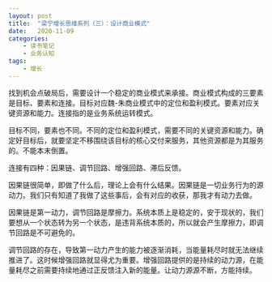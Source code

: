 ```yaml
---
layout: post
title:  "梁宁增长思维系列（三）：设计商业模式"
date:   2020-11-09
categories:
    - 读书笔记
    - 业务认知
tags:
    - 增长
---
```


找到机会点破局后，需要设计一个稳定的商业模式来承接。商业模式构成的三要素是目标、要素和连接。目标对应魏-朱商业模式中的定位和盈利模式。要素对应关键资源和能力。连接指的是业务系统运转模式。 

目标不同，要素也不同。不同的定位和盈利模式，需要不同的关键资源和能力。确定好目标后，就要坚定不移围绕该目标的核心交付来服务，其他资源都是为其服务的。不能本末倒置。  

连接有四种：因果链、调节回路、增强回路、滞后反馈。  

因果链很简单，即做了什么后，理论上会有什么结果。因果链是一切业务行为的源动力。我们只有知道了我做了这些事后，会有对应的收获，那我才有动力去做。  

因果链是第一动力，调节回路是摩擦力。系统本质上是稳定的，安于现状的，我们要想从一个状态转为另一个状态，是违背系统本质的，所以就会产生摩擦力，即调节回路是不可避免的。  

调节回路的存在，导致第一动力产生的能力被逐渐消耗，当能量耗尽时就无法继续推进了。这时候增强回路就显得尤为重要。增强回路提供的是持续的动力源，在能量耗尽之前需要持续地通过正反馈注入新的能量。让动力源源不断，方能持续。  

